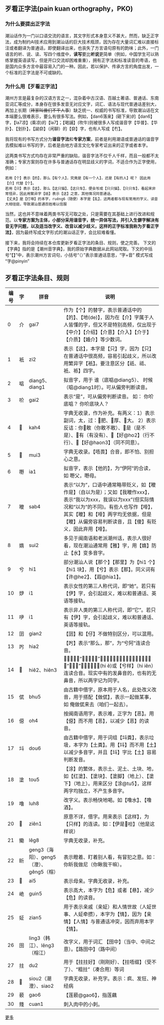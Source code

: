 

## 歹看正字法(pain kuan orthography，PKO)

### 为什么要提出正字法
潮汕话作为一门以口语交流的语言，其文字形式本身意义不甚大，然而，缺乏正字法，成为制约AI技术应用到潮汕话的巨大技术瓶颈，因为存在大量词汇难以直接标注或者翻译为普通话，即使翻译出来，也丧失了方言语句原有的韵味；此外，一门语言的听、说、读、写四个维度中，**读写**要比**听说**更简单（例如，中国学生可以熟练掌握英语读写，但是开口交流却困难重重），拥有正字法和标准读音的粤语，也是国内众多方言中最容易入门的一种。因此，若以保护、传承方言的角度出发，一个标准的正字法是不可或缺的。

### 为什么用【歹看正字法】
潮州方言是最复杂的汉语方言之一，混杂着中古汉语、百越土著语、普通话、东南亚词汇等成分，本身存在很多发音无对应文字，词汇、语法与现代普通话差别大，再加上长期（~~砖家叫兽们不干人事~~）缺乏统一、权威的书写标准，导致潮汕话在文本端要么很难表示，要么有很多写法。例如，【dan6落来】(砸下来)的【dan6】字，【la7凉】(乘凉)的【la7】；【喝誧】(吹牛)则被很多人写成谐音字【华普】、【华扑】、【划扑】，【詏奅】（闲聊）的【奅】字，也有人写成【冇】。

我将现有的书写方式分为**谐音字法**和**专家方案**，前者是利用潮语或普通话的谐音字去模拟难以书写的字，后者是由地方语言文化专家考证出来的正字或者本字。

这两类书写方式均存在非常严重的缺陷，谐音字法不仅千人千样，而且一般都不太准确；专家方案则存在许多与普通话存在明显歧义的字词，不适合作为正字使用，例如：
```
若用【个】表示【的】，那么【有个人】，究竟是【有一个人】，还是【有的人】呢？ 因此用【介】代替【个】。
若用【只】表示【这】，那么【这只猫】、【这只车】，便会写成【只只猫】、【只只车】，看起来非常怪异，因此用繁异字【祇】表示【这】之意，其他情况同普通话。
【丈夫】是【打埠】的本字，ruêng6（随便）本字是【乱】，这两者都与现有常用的字义、读音大相径庭，导致潮汕普通百姓难以信服
```


当然，这也并不意味着两类书写无可取之处，只是需要在其基础上进行改进和规范。以**专家方案为主体，小部分采用谐音字，统一异体写法，并引入生僻字解决有音无字问题，以及适当改字义、改音以减少歧义，这样的正字标准我称为歹看正字法】**，因为最终写成文字形式的潮汕话正字，会比较难看懂。

接下来，我将会持续在本仓库更新歹看正字法的条目、规则，使之完善。 下文的【字典】指的是【潮州音字典】，我的原始字典数据从此网站爬取。下文的中括号“【】”中，表示潮州方言词句，小括号“（）”表示普通话意思，“字+音” 模式写成 “字@pinyin”




## 歹看正字法条目、规则

| 编号 | 字 | 拼音 | 说明 |
|----|----|----|----|
| 0 | 介 | gai7 | 作为【个】的替字，表示普通话中的【的】、【地(de)】，因为在【介】字属于人人皆懂的字，但又不是特别高频，仅出现于【中介】【介绍】【介意】【介入】【介于】【介质】【婚介】等少数词。 |
| 1 | 衹 | zi2 | 表示【这】，本字是【只】字，因为【只】在普通话中很高频，容易引起歧义，所以改用繁异字【衹】。要注意区分【祇、祗、衹、袛】四字。 |
| 2 | 𠶧 | diang5、diang1 | 拟音字，用于 谁（底𠶧@diang5）、 时候（𠶧@diang1时）。可从偏旁判断读音。 |
| 3 | 吤 | gai2 | 表示“是”，可从偏旁判断读音。 如： 你吤底𠶧？ 你吤底块人？ |
| 4 | 𫩯 | kah4 | 字典无收录，作为补充。有两义：1）表示副词，太，过：𫩯肥、𫩯厚、𫩯大。 2）表示反诘：你𫩯敢（你敢不敢）、𫩯是（是不是）、𫩯有（有没有）、𫩯【好@ho2】（行不行）、𫩯【好@haon3】（同不同意）。 |
| 5 | 𱰸 | mui3 | 字典无收录。【唔畏】合音，即不怕、别担心之意。 |
| 6 | 嘢 | ia1 | 拟音字，表示【他的】，为“伊阿”的合读，如 嘢父，嘢母。 |
| 7 | 𠿬 | sab4 | 表示“以为”，口语中通常略带贬义，如【𠿬作是】（自以为是）；又如【我𠿬作xxx】，表示“我以为xxx，我误以为xxx”(但实际情况和“以为”的不同)。有些人也写作【㗺】，其实【𠿬】和【㗺】两字均无依据，但是【𠿬】从偏旁容易判断读音，且【傻】有贬义，因此弃用【㗺】。 |
| 8 | 媠 | sui2 | 多见于闽南语和老派潮州话，表示人很好看，现在潮汕通常用【雅】字，用【媠】防止【水】变多音字。 |
| 9 | 兮 | hi1 | 部分潮汕人说【那个】【那里】为【hi1 个】【hi1 块】，用【兮】表示【那】。同义词有【许@he2】、【遐@hia1】。 |
| 10 | 𡛂 | i1 | 表示女性的第三人称代词，即“她”。若只有【伊】字，会引起歧义，难以和普通话、英语等接轨。 |
| 11 | 吚 | i1 | 表示非人类的第三人称代词，即“它”。若只有【伊】字，会引起歧义，难以和普通话、英语等接轨。 |
| 12 | 囝 | gian2 | 【囝】和【仔】不做特别区分，可以混用。 |
| 13 | 𠯋 | hia2 | 【𠯋】表示“那么，那”，为“兮阿”连读合音。 |
| 14 | 𠀒 | hiê2、hiên3 | 【𠀒】表示“那么，那样”，如【𠀒些样】（那样子）。字形表示“兮在下”，为【兮下】(hi ê)或【兮样】（hi iên）连读合音。现实中有的发鼻音的，也有的无鼻音，所以两字记为同字。 |
| 15 | 倵 | bhu5 | 由古籍中借字，原本用于人名，此处改义改音，用于搭配【做倵】，表示一起做某事，如 俺做倵来去（咱们一起去）。 |
| 16 | 僫 | oh4 | 按闽南语用字，表示难，正字为【恶】。用【僫】而不用【恶】，以减少【恶】的读音。 |
| 17 | 㘰 | dou6 | 由古籍中借字，用于词组【㘰粪】，表示垃圾，本字为【土粪】。用【㘰】而不用【土】以减少多音字，并且【㘰】字比【土】容易判断发音。 |
| 18 | 塗 | tou5 | 【涂】的繁体，表示土、泥土、土块、地，如【红塗】、【塗块】、【塗脚】（地上）、【塗下】（地上）。用来区分【涂@tu5】，这样两字均独立，不产生多音字。 |
| 19 | 噜 | luh8 | 改字义。表示畅快地喝。如【噜水】、【噜酒】。 |
| 20 | 𠼀 | ziên1 | 原意不详，借字。用来表示【这样】，为【只样】的连读。如：【伊是𠼀呾】（他是这样说） |
| 21 | 鳓 | lêg8 | 字典无收录，补充。 |
| 22 | 盺 | geng3（海阳）、geng5（澄）、gêng5（榕） | 表示瞪着、盯着别人看，有冒犯之意。如：你盺我做尼（你瞅我干嘛）。 |
| 23 | 𡟓 | ai5 | 表示母亲。字典无收录，补充。 |
| 24 | 峗 | guin5 | 表示高大，本字为【危】或者【悬】，减少【危】的读音。 |
| 25 | 姃 | zian5 | 用于表示亲戚（亲姃）和人情世故（人姃世事、人姃牵掼），本字为【情】，因为【亲情】【人情】与普通话冲突，因而弃用本字【情】。 |
| 26 | 囹 | ling3（韩江）、lêng3（榕江） | 改字义，用于词汇 【囹中】（当中、中间之意）。【路囹中】（路中间） |
| 27 | 拄 | du2 | 用于【拄拄好】（刚刚好）、【拄唔缀】（受不了）、“粗拄”（凑合用）等词 |
| 28 | 𤞚 | siou2（潮澄）、siao2 | 字典无收录，补充字。表示：疯、发狂、神经病 |
| 29 | 䕧 | gao6 | 【莲䕧@gao6】，指莲藕 |
| 30 | 䉔 | cuan1 | 刺入肉中的小刺。 |

[更多](./pain_kuan.md)

